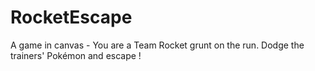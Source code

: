 # RocketEscape
A game in canvas - You are a Team Rocket grunt on the run. Dodge the trainers' Pokémon and escape !
